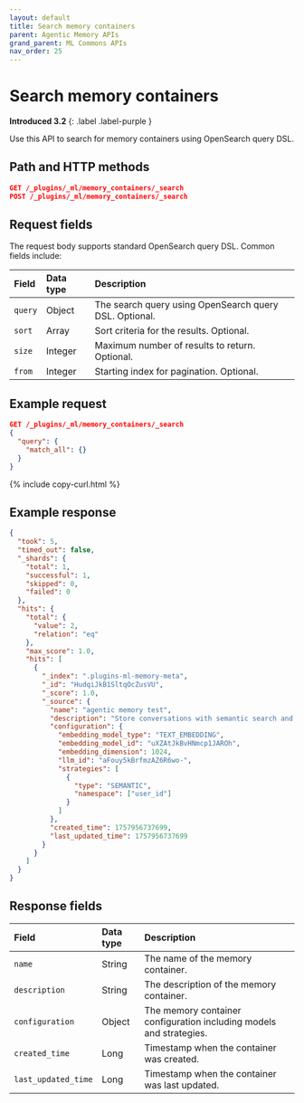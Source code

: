 ```yaml
---
layout: default
title: Search memory containers
parent: Agentic Memory APIs
grand_parent: ML Commons APIs
nav_order: 25
---
```


# Search memory containers
**Introduced 3.2**
{: .label .label-purple }

Use this API to search for memory containers using OpenSearch query DSL.

## Path and HTTP methods

```json
GET /_plugins/_ml/memory_containers/_search
POST /_plugins/_ml/memory_containers/_search
```

## Request fields

The request body supports standard OpenSearch query DSL. Common fields include:

| Field | Data type | Description |
| :--- | :--- | :--- |
| `query` | Object | The search query using OpenSearch query DSL. Optional. |
| `sort` | Array | Sort criteria for the results. Optional. |
| `size` | Integer | Maximum number of results to return. Optional. |
| `from` | Integer | Starting index for pagination. Optional. |

## Example request

```json
GET /_plugins/_ml/memory_containers/_search
{
  "query": {
    "match_all": {}
  }
}
```
{% include copy-curl.html %}

## Example response

```json
{
  "took": 5,
  "timed_out": false,
  "_shards": {
    "total": 1,
    "successful": 1,
    "skipped": 0,
    "failed": 0
  },
  "hits": {
    "total": {
      "value": 2,
      "relation": "eq"
    },
    "max_score": 1.0,
    "hits": [
      {
        "_index": ".plugins-ml-memory-meta",
        "_id": "HudqiJkB1SltqOcZusVU",
        "_score": 1.0,
        "_source": {
          "name": "agentic memory test",
          "description": "Store conversations with semantic search and summarization",
          "configuration": {
            "embedding_model_type": "TEXT_EMBEDDING",
            "embedding_model_id": "uXZAtJkBvHNmcp1JAROh",
            "embedding_dimension": 1024,
            "llm_id": "aFouy5kBrfmzAZ6R6wo-",
            "strategies": [
              {
                "type": "SEMANTIC",
                "namespace": ["user_id"]
              }
            ]
          },
          "created_time": 1757956737699,
          "last_updated_time": 1757956737699
        }
      }
    ]
  }
}
```

## Response fields

| Field | Data type | Description |
| :--- | :--- | :--- |
| `name` | String | The name of the memory container. |
| `description` | String | The description of the memory container. |
| `configuration` | Object | The memory container configuration including models and strategies. |
| `created_time` | Long | Timestamp when the container was created. |
| `last_updated_time` | Long | Timestamp when the container was last updated. |
